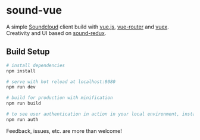 # sound-vue

A simple [Soundcloud](http://soundcloud.com/) client build with [vue.js](https://github.com/vuejs/vue), [vue-router](https://github.com/vuejs/vue-router) and [vuex](https://github.com/vuejs/vuex). Creativity and UI based on [sound-redux](https://github.com/andrewngu/sound-redux).

## Build Setup

``` bash
# install dependencies
npm install

# serve with hot reload at localhost:8080
npm run dev

# build for production with minification
npm run build

# to see user authentication in action in your local environment, install and run this server
npm run auth
```

Feedback, issues, etc. are more than welcome!
